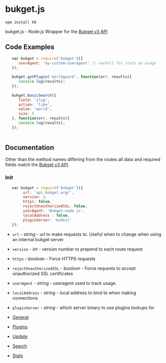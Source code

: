 bukget.js
=========

    npm install h9



bukget.js - Node.js Wrapper for the [Bukget v3 API](http://bukget.org/documentation)


Code Examples
-------------
```javascript
   var bukget = require('bukget')({
      userAgent: 'my-custom-useragent' // usefull for stats on usage
   });
   
   bukget.getPlugin('worldguard', function(err, results){
      console.log(results);
   });
   
   bukget.basicSearch({
      field: 'slug',
      action: 'like',
      value: 'world',
      size: 5
   }, function(err, results){
      console.log(results);
   });
   
```

Documentation
--------------------

Other than the method names differing from the routes all data and required fields match the [Bukget v3 API](http://bukget.org/documentation).

### Init
```javascript
   var bukget = require('bukget')({
        url: 'api.bukget.org/',
	    version: 3,
	    https: false,
	    rejectUnauthorizedSSL: false,
	    userAgent: 'Bukget-node.js',
	    localAddress : false,
	    pluginServer: 'bukkit'
   });
```

* `url` - *string* - url to make requests to. Useful when to change when using an internal bukget server
* `version` - *int* - version number to prepend to each route request
* `https` - *boolean* - Force HTTPS requests
* `rejectUnauthorizedSSL` - *boolean* - Force requests to accept unauthorized SSL certificates
* `userAgent` - *string* - useragent used to track usage.
* `localAddress` - *string* - local address to bind to when making connections
* `pluginServer` - *string* - which server binary to use plugins lookups for


* [General](https://github.com/nodecraft/bukget.js/wiki/General/)
* [Plugins](https://github.com/nodecraft/bukget.js/wiki/Plugins)
* [Update](https://github.com/nodecraft/bukget.js/wiki/Update)
* [Search](https://github.com/nodecraft/bukget.js/wiki/Search)
* [Stats](https://github.com/nodecraft/bukget.js/wiki/Stats)
